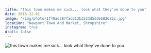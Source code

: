 ```yaml
---
title: "this town makes me sick... look what they've done to you"
date: 2015-12-01
image: "/img/photo/1f40ad287fac613b352dd5dd6682685c.jpg"
location: "Newport Town And Market, Shropshire"
instagram: true
draft: false
---
```


![this town makes me sick... look what they've done to you](/img/photo/1f40ad287fac613b352dd5dd6682685c.jpg)
